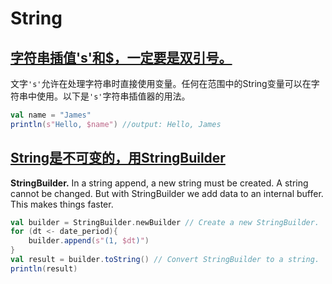 # String

## <u>**字符串插值's'和$，一定要是双引号。**</u>

文字`'s'`允许在处理字符串时直接使用变量。任何在范围中的String变量可以在字符串中使用。以下是`'s'`字符串插值器的用法。

```scala
val name = "James"
println(s"Hello, $name") //output: Hello, James
```




## <u>String是不可变的，用StringBuilder</u>

**StringBuilder.** In a string append, a new string must be created. A string cannot be changed. But with StringBuilder we add data to an internal buffer. This makes things faster.

```scala
val builder = StringBuilder.newBuilder // Create a new StringBuilder.
for (dt <- date_period){
	builder.append(s"(1, $dt)")
}
val result = builder.toString() // Convert StringBuilder to a string.
println(result)
```

